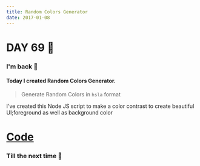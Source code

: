```yaml
---
title: Random Colors Generator
date: 2017-01-08
---
```


# DAY 69 👾 

### I'm back 💙

#### Today I created Random Colors Generator.

> Generate Random Colors in `hsla` format

I've created this Node JS script to make a color contrast to create beautiful UI;foreground as well as background color

# [Code](https://github.com/deadcoder0904/random-colors-generator)

### Till the next time 👻 